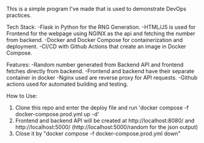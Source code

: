 This is a simple program I've made that is used to demonstrate DevOps practices.

Tech Stack:
-Flask in Python for the RNG Generation.
-HTML/JS is used for Frontend for the webpage using NGINX as the api and fetching the number from backend.
-Docker and Docker Compose for containerization and deployment.
-CI/CD with Github Actions that create an image in Docker Compose.

Features:
-Random number generated from Backend API and frontend fetches directly from backend.
-Frontend and backend have their separate container in docker 
-Nginx used are reverse proxy for API requests.
-Github actions used for automated building and testing. 

How to Use:
1) Clone this repo and enter the deploy file and run 'docker compose -f docker-compose.prod.yml up -d'
2) Frontend and backend API will be created at http://localhost:8080/ and http://localhost:5000/ (http://localhost:5000/random for the json output)
3) Close it by "docker compose -f docker-compose.prod.yml down"
